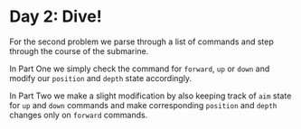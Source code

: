 # Day 2: Dive!

For the second problem we parse through a list of commands and step through the
course of the submarine.

In Part One we simply check the command for `forward`, `up` or `down` and
modify our `position` and `depth` state accordingly.

In Part Two we make a slight modification by also keeping track of `aim`
state for `up` and `down` commands and make corresponding `position` and
`depth` changes only on `forward` commands.
